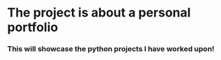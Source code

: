 # The project is about a personal portfolio

### This will showcase the python projects I have worked upon!